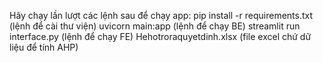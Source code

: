 Hãy chạy lần lượt các lệnh sau để chạy app:
pip install -r requirements.txt (lệnh để cài thư viện)
uvicorn main:app (lệnh để chạy BE)
streamlit run interface.py (lệnh để chạy FE)
Hehotroraquyetdinh.xlsx (file excel chứ dữ liệu để tính AHP)
